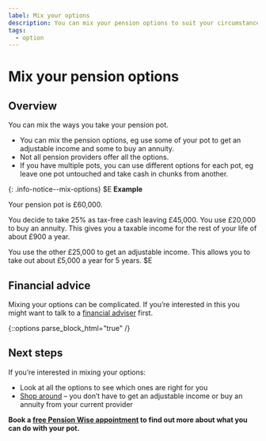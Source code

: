 ```yaml
---
label: Mix your options
description: You can mix your pension options to suit your circumstances at different times during retirement.
tags:
  - option
---
```


<div class="circle circle--m circle--mix-options"></div>

# Mix your pension options

## Overview

You can mix the ways you take your pension pot.

- You can mix the pension options, eg use some of your pot to get an adjustable income and some to buy an annuity.
- Not all pension providers offer all the options.
- If you have multiple pots, you can use different options for each pot, eg leave one pot untouched and take cash in chunks from another.

{: .info-notice--mix-options}
$E
**Example**

Your pension pot is £60,000.

You decide to take 25% as tax-free cash leaving £45,000. You use £20,000 to buy an annuity. This gives you a taxable income for the rest of your life of about £900 a year.

You use the other £25,000 to get an adjustable income. This allows you to take out about £5,000 a year for 5 years.
$E

## Financial advice

Mixing your options can be complicated. If you’re interested in this you might want to talk to a [financial adviser](/financial-advice) first.

{::options parse_block_html="true" /}
<div class="next-steps next-steps--mix-options">

## Next steps

If you’re interested in mixing your options:

- Look at all the options to see which ones are right for you
- [Shop around](/shop-around) – you don’t have to get an adjustable income or buy an annuity from your current provider

**Book a [free Pension Wise appointment](/appointments) to find out more about what you can do with your pot.**

</div>

